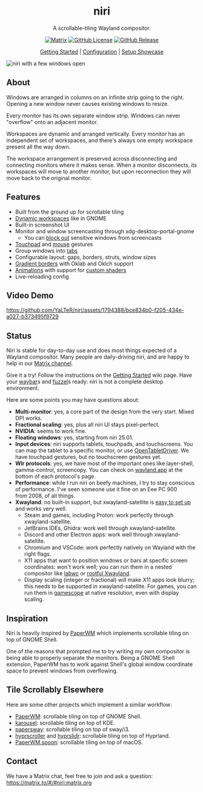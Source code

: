 <h1 align="center">niri</h1>
<p align="center">A scrollable-tiling Wayland compositor.</p>
<p align="center">
    <a href="https://matrix.to/#/#niri:matrix.org"><img alt="Matrix" src="https://img.shields.io/badge/matrix-%23niri-blue?logo=matrix"></a>
    <a href="https://github.com/YaLTeR/niri/blob/main/LICENSE"><img alt="GitHub License" src="https://img.shields.io/github/license/YaLTeR/niri"></a>
    <a href="https://github.com/YaLTeR/niri/releases"><img alt="GitHub Release" src="https://img.shields.io/github/v/release/YaLTeR/niri?logo=github"></a>
</p>

<p align="center">
    <a href="https://github.com/YaLTeR/niri/wiki/Getting-Started">Getting Started</a> | <a href="https://github.com/YaLTeR/niri/wiki/Configuration:-Overview">Configuration</a> | <a href="https://github.com/YaLTeR/niri/discussions/325">Setup&nbsp;Showcase</a>
</p>

![niri with a few windows open](https://github.com/user-attachments/assets/d142e57d-a25d-4ddb-ab46-311417458211)

## About

Windows are arranged in columns on an infinite strip going to the right.
Opening a new window never causes existing windows to resize.

Every monitor has its own separate window strip.
Windows can never "overflow" onto an adjacent monitor.

Workspaces are dynamic and arranged vertically.
Every monitor has an independent set of workspaces, and there's always one empty workspace present all the way down.

The workspace arrangement is preserved across disconnecting and connecting monitors where it makes sense.
When a monitor disconnects, its workspaces will move to another monitor, but upon reconnection they will move back to the original monitor.

## Features

- Built from the ground up for scrollable tiling
- [Dynamic workspaces](https://github.com/YaLTeR/niri/wiki/Workspaces) like in GNOME
- Built-in screenshot UI
- Monitor and window screencasting through xdg-desktop-portal-gnome
    - You can [block out](https://github.com/YaLTeR/niri/wiki/Configuration:-Window-Rules#block-out-from) sensitive windows from screencasts
- [Touchpad](https://github.com/YaLTeR/niri/assets/1794388/946a910e-9bec-4cd1-a923-4a9421707515) and [mouse](https://github.com/YaLTeR/niri/assets/1794388/8464e65d-4bf2-44fa-8c8e-5883355bd000) gestures
- Group windows into [tabs](https://github.com/YaLTeR/niri/wiki/Tabs)
- Configurable layout: gaps, borders, struts, window sizes
- [Gradient borders](https://github.com/YaLTeR/niri/wiki/Configuration:-Layout#gradients) with Oklab and Oklch support
- [Animations](https://github.com/YaLTeR/niri/assets/1794388/ce178da2-af9e-4c51-876f-8709c241d95e) with support for [custom shaders](https://github.com/YaLTeR/niri/assets/1794388/27a238d6-0a22-4692-b794-30dc7a626fad)
- Live-reloading config

## Video Demo

https://github.com/YaLTeR/niri/assets/1794388/bce834b0-f205-434e-a027-b373495f9729

## Status

Niri is stable for day-to-day use and does most things expected of a Wayland compositor.
Many people are daily-driving niri, and are happy to help in our [Matrix channel].

Give it a try!
Follow the instructions on the [Getting Started](https://github.com/YaLTeR/niri/wiki/Getting-Started) wiki page.
Have your [waybar]s and [fuzzel]s ready: niri is not a complete desktop environment.

Here are some points you may have questions about:

- **Multi-monitor**: yes, a core part of the design from the very start. Mixed DPI works.
- **Fractional scaling**: yes, plus all niri UI stays pixel-perfect.
- **NVIDIA**: seems to work fine.
- **Floating windows**: yes, starting from niri 25.01.
- **Input devices**: niri supports tablets, touchpads, and touchscreens.
You can map the tablet to a specific monitor, or use [OpenTabletDriver].
We have touchpad gestures, but no touchscreen gestures yet.
- **Wlr protocols**: yes, we have most of the important ones like layer-shell, gamma-control, screencopy.
You can check on [wayland.app](https://wayland.app) at the bottom of each protocol's page.
- **Performance**: while I run niri on beefy machines, I try to stay conscious of performance.
I've seen someone use it fine on an Eee PC 900 from 2008, of all things.
- **Xwayland**: no built-in support, but xwayland-satellite is [easy to set up](https://github.com/YaLTeR/niri/wiki/Xwayland#using-xwayland-satellite) and works very well.
    - Steam and games, including Proton: work perfectly through xwayland-satellite.
    - JetBrains IDEs, Ghidra: work well through xwayland-satellite.
    - Discord and other Electron apps: work well through xwayland-satellite.
    - Chromium and VSCode: work perfectly natively on Wayland with the right flags.
    - X11 apps that want to position windows or bars at specific screen coordinates: won't work well; you can run them in a nested compositor like [labwc](https://github.com/YaLTeR/niri/wiki/Xwayland#using-the-labwc-wayland-compositor) or [rootful Xwayland](https://github.com/YaLTeR/niri/wiki/Xwayland#directly-running-xwayland-in-rootful-mode).
    - Display scaling (integer or fractional) will make X11 apps look blurry; this needs to be supported in xwayland-satellite.
    For games, you can run them in [gamescope] at native resolution, even with display scaling.

## Inspiration

Niri is heavily inspired by [PaperWM] which implements scrollable tiling on top of GNOME Shell.

One of the reasons that prompted me to try writing my own compositor is being able to properly separate the monitors.
Being a GNOME Shell extension, PaperWM has to work against Shell's global window coordinate space to prevent windows from overflowing.

## Tile Scrollably Elsewhere

Here are some other projects which implement a similar workflow:

- [PaperWM]: scrollable tiling on top of GNOME Shell.
- [karousel]: scrollable tiling on top of KDE.
- [papersway]: scrollable tiling on top of sway/i3.
- [hyprscroller] and [hyprslidr]: scrollable tiling on top of Hyprland.
- [PaperWM.spoon]: scrollable tiling on top of macOS.

## Contact

We have a Matrix chat, feel free to join and ask a question: https://matrix.to/#/#niri:matrix.org

[PaperWM]: https://github.com/paperwm/PaperWM
[waybar]: https://github.com/Alexays/Waybar
[fuzzel]: https://codeberg.org/dnkl/fuzzel
[karousel]: https://github.com/peterfajdiga/karousel
[papersway]: https://spwhitton.name/tech/code/papersway/
[hyprscroller]: https://github.com/dawsers/hyprscroller
[hyprslidr]: https://gitlab.com/magus/hyprslidr
[PaperWM.spoon]: https://github.com/mogenson/PaperWM.spoon
[Matrix channel]: https://matrix.to/#/#niri:matrix.org
[OpenTabletDriver]: https://opentabletdriver.net/
[gamescope]: https://github.com/ValveSoftware/gamescope
